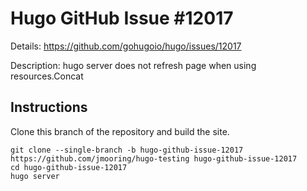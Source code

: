 # Hugo GitHub Issue #12017

Details: <https://github.com/gohugoio/hugo/issues/12017>

Description: hugo server does not refresh page when using resources.Concat

## Instructions

Clone this branch of the repository and build the site.

```text
git clone --single-branch -b hugo-github-issue-12017 https://github.com/jmooring/hugo-testing hugo-github-issue-12017
cd hugo-github-issue-12017
hugo server
```
